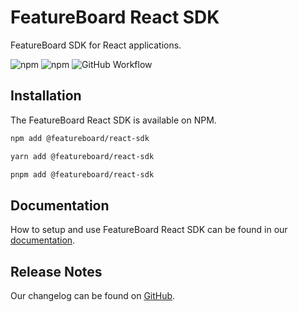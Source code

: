 # FeatureBoard React SDK

FeatureBoard SDK for React applications.

![npm](https://img.shields.io/npm/v/%40featureboard%2Freact-sdk?logo=npm) ![npm](https://img.shields.io/npm/dt/%40featureboard%2Freact-sdk?logo=npm) ![GitHub Workflow](https://img.shields.io/github/actions/workflow/status/arkahna/featureboard-sdks/main.yml?logo=github)


## Installation

The FeatureBoard React SDK is available on NPM.

```bash
npm add @featureboard/react-sdk
```
```bash
yarn add @featureboard/react-sdk
```
```bash
pnpm add @featureboard/react-sdk
```

## Documentation

How to setup and use FeatureBoard React SDK can be found in our [documentation](https://docs.featureboard.app/sdks/react-sdk/).

## Release Notes

Our changelog can be found on [GitHub](https://github.com/arkahna/featureboard-sdks/blob/main/libs/react-sdk/CHANGELOG.md).
